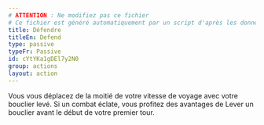 ```yaml
---
# ATTENTION : Ne modifiez pas ce fichier
# Ce fichier est généré automatiquement par un script d'après les données du module Foundry VTT officiel et de sa traduction
title: Défendre
titleEn: Defend
type: passive
typeFr: Passive
id: cYtYKa1gDEl7y2N0
group: actions
layout: action
---
```

<p>Vous vous déplacez de la moitié de votre vitesse de voyage avec votre bouclier levé. Si un combat éclate, vous profitez des avantages de Lever un bouclier avant le début de votre premier tour.</p>
